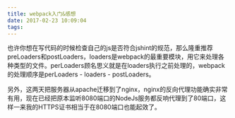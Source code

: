```yaml
---
title: webpack入门&感想
date: 2017-02-23 10:09:04
tags:
---
```


也许你想在写代码的时候检查自己的js是否符合jshint的规范，那么隆重推荐preLoaders和postLoaders，loaders是webpack的最重要模块，用它来处理各种类型的文件。perLoaders顾名思义就是在loaders执行之前处理的，webpack的处理顺序是perLoaders - loaders - postLoaders。

另外，这两天把服务器从apache迁移到了nginx，nginx的反向代理功能确实非常有用，现在已经把原本监听8080端口的NodeJs服务都反响代理到了80端口，这样一来我的HTTPS证书相当于在8080端口也能起效了。
